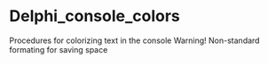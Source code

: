 # Delphi_console_colors
Procedures for colorizing text in the console
Warning! Non-standard formating for saving space
